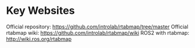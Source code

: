 # Key Websites
Official repository: https://github.com/introlab/rtabmap/tree/master
Official rtabmap wiki: https://github.com/introlab/rtabmap/wiki
ROS2 with rtabmap: http://wiki.ros.org/rtabmap

